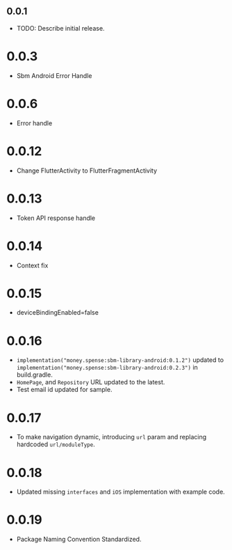## 0.0.1

- TODO: Describe initial release.

# 0.0.3

- Sbm Android Error Handle

# 0.0.6

- Error handle

# 0.0.12

- Change FlutterActivity to FlutterFragmentActivity

# 0.0.13

- Token API response handle

# 0.0.14

- Context fix

# 0.0.15

- deviceBindingEnabled=false

# 0.0.16

- `implementation("money.spense:sbm-library-android:0.1.2")` updated to `implementation("money.spense:sbm-library-android:0.2.3")` in build.gradle.
- `HomePage`, and `Repository` URL updated to the latest.
- Test email id updated for sample.

# 0.0.17
- To make navigation dynamic, introducing `url` param and replacing hardcoded `url/moduleType`.

# 0.0.18
- Updated missing `interfaces` and `iOS` implementation with example code.

# 0.0.19
- Package Naming Convention Standardized.